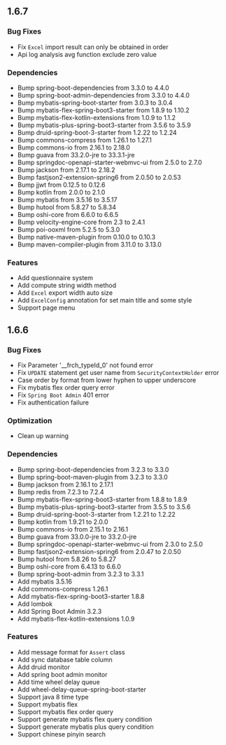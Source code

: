 ## 1.6.7

### Bug Fixes

 * Fix `Excel` import result can only be obtained in order
 * Api log analysis avg function exclude zero value

### Dependencies

 * Bump spring-boot-dependencies from 3.3.0 to 4.4.0
 * Bump spring-boot-admin-dependencies from 3.3.0 to 4.4.0
 * Bump mybatis-spring-boot-starter from 3.0.3 to 3.0.4
 * Bump mybatis-flex-spring-boot3-starter from 1.8.9 to 1.10.2
 * Bump mybatis-flex-kotlin-extensions from 1.0.9 to 1.1.2
 * Bump mybatis-plus-spring-boot3-starter from 3.5.6 to 3.5.9
 * Bump druid-spring-boot-3-starter from 1.2.22 to 1.2.24
 * Bump commons-compress from 1.26.1 to 1.27.1
 * Bump commons-io from 2.16.1 to 2.18.0
 * Bump guava from 33.2.0-jre to 33.3.1-jre
 * Bump springdoc-openapi-starter-webmvc-ui from 2.5.0 to 2.7.0
 * Bump jackson from 2.17.1 to 2.18.2
 * Bump fastjson2-extension-spring6 from 2.0.50 to 2.0.53
 * Bump jjwt from 0.12.5 to 0.12.6
 * Bump kotlin from 2.0.0 to 2.1.0
 * Bump mybatis from 3.5.16 to 3.5.17
 * Bump hutool from 5.8.27 to 5.8.34
 * Bump oshi-core from 6.6.0 to 6.6.5
 * Bump velocity-engine-core from 2.3 to 2.4.1
 * Bump poi-ooxml from 5.2.5 to 5.3.0
 * Bump native-maven-plugin from 0.10.0 to 0.10.3
 * Bump maven-compiler-plugin from 3.11.0 to 3.13.0

### Features

 * Add questionnaire system
 * Add compute string width method
 * Add `Excel` export width auto size
 * Add `ExcelConfig` annotation for set main title and some style
 * Support page menu

## 1.6.6

### Bug Fixes

 * Fix Parameter '__frch_typeId_0' not found error
 * Fix `UPDATE` statement get user name from `SecurityContextHolder` error
 * Case order by format from lower hyphen to upper underscore
 * Fix mybatis flex order query error
 * Fix `Spring Boot Admin` 401 error
 * Fix authentication failure

### Optimization

 * Clean up warning

### Dependencies

 * Bump spring-boot-dependencies from 3.2.3 to 3.3.0
 * Bump spring-boot-maven-plugin from 3.2.3 to 3.3.0
 * Bump jackson from 2.16.1 to 2.17.1
 * Bump redis from 7.2.3 to 7.2.4
 * Bump mybatis-flex-spring-boot3-starter from 1.8.8 to 1.8.9
 * Bump mybatis-plus-spring-boot3-starter from 3.5.5 to 3.5.6
 * Bump druid-spring-boot-3-starter from 1.2.21 to 1.2.22
 * Bump kotlin from 1.9.21 to 2.0.0
 * Bump commons-io from 2.15.1 to 2.16.1
 * Bump guava from 33.0.0-jre to 33.2.0-jre
 * Bump springdoc-openapi-starter-webmvc-ui from 2.3.0 to 2.5.0
 * Bump fastjson2-extension-spring6 from 2.0.47 to 2.0.50
 * Bump hutool from 5.8.26 to 5.8.27
 * Bump oshi-core from 6.4.13 to 6.6.0
 * Bump spring-boot-admin from 3.2.3 to 3.3.1
 * Add mybatis 3.5.16
 * Add commons-compress 1.26.1
 * Add mybatis-flex-spring-boot3-starter 1.8.8
 * Add lombok
 * Add Spring Boot Admin 3.2.3
 * Add mybatis-flex-kotlin-extensions 1.0.9

### Features

 * Add message format for `Assert` class
 * Add sync database table column
 * Add druid monitor
 * Add spring boot admin monitor
 * Add time wheel delay queue
 * Add wheel-delay-queue-spring-boot-starter
 * Support java 8 time type
 * Support mybatis flex
 * Support mybatis flex order query
 * Support generate mybatis flex query condition
 * Support generate mybatis plus query condition
 * Support chinese pinyin search

